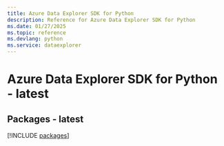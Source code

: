 ```yaml
---
title: Azure Data Explorer SDK for Python
description: Reference for Azure Data Explorer SDK for Python
ms.date: 01/27/2025
ms.topic: reference
ms.devlang: python
ms.service: dataexplorer
---
```

# Azure Data Explorer SDK for Python - latest
## Packages - latest
[!INCLUDE [packages](data-explorer-index.md)]